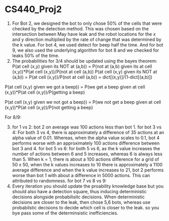 # CS440_Proj2

1) For Bot 2, we designed the bot to only chose 50% of the cells that were checked by the detection method. This was chosen based on the intersection between May have leak and the robot locations for the x and y direction multiplied by the rate of change that was determined by the k value. For bot 4, we used detect for beep half the time. And for bot 9, we also used the underlying algorithm for bot 8 and we checked for leaks 50% of the time. 
2) The probabilities for 3/4 should be updated using the bayes theorem:
  P(at cell (x,y) given its NOT at (a,b)) = P(not at (a,b) given its at cell (x,y))*P(at cell (x,y))/P(not at cell (a,b)) P(at cell (x,y) given its NOT at (a,b)) = P(at cell (x,y))/P(not at cell (a,b)) = dict[(x,y)]/(1-dict[(a,b)])

P(at cell (x,y) given we got a beep)) = P(we get a beep given at cell (x,y))*P(at cell (x,y))/P(getting a beep)

P(at cell (x,y) given we not got a beep)) = P(we not get a beep given at cell (x,y))*P(at cell (x,y))/P(not getting a beep)

For 8/9: 

3) for 1 vs 2: bot 2 on average was 100 actions less than bot 1.
  for bot 3 vs 4: For both 3 vs 4, there is approximately a difference of 35 actions at an alpha value of 0.01. Whereas, when the alpha value scales to 0.1, bot 4 performs worse with an approximately 100 actions difference between bot 3 and 4. 
  for bot 5 vs 6: for both 5 vs 6, as the k value increases the number of actions between 6 and 5 increases, whereas 6 is always less than 5. When k = 1, there is about a 100 actions difference for a grid of 50 x 50, when the k values increases to 10 there is approximately a 1100 average difference and when the k value increases to 21, bot 2 performs worse than bot 1 with about a difference in 5000 actions. This can attributed to randomness. 
  for bot 7 vs 8 vs 9: 
5) Every iteration you should update the proability knowledge base but you should also have a detection square, thus inducing deterministic decisions alongside probabilisitc decisions. When deterministic decisions are closer to the leak, then chose 5,6 bots, whereas use probabilstic decisions to decide which cell is closer to the leak. so you bye pass some of the determinsistic inefficiencies. 
